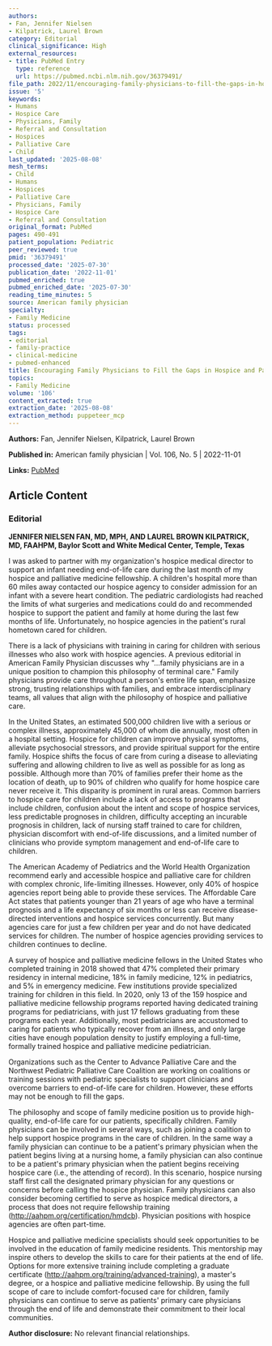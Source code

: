 ```yaml
---
authors:
- Fan, Jennifer Nielsen
- Kilpatrick, Laurel Brown
category: Editorial
clinical_significance: High
external_resources:
- title: PubMed Entry
  type: reference
  url: https://pubmed.ncbi.nlm.nih.gov/36379491/
file_path: 2022/11/encouraging-family-physicians-to-fill-the-gaps-in-hospice-an.md
issue: '5'
keywords:
- Humans
- Hospice Care
- Physicians, Family
- Referral and Consultation
- Hospices
- Palliative Care
- Child
last_updated: '2025-08-08'
mesh_terms:
- Child
- Humans
- Hospices
- Palliative Care
- Physicians, Family
- Hospice Care
- Referral and Consultation
original_format: PubMed
pages: 490-491
patient_population: Pediatric
peer_reviewed: true
pmid: '36379491'
processed_date: '2025-07-30'
publication_date: '2022-11-01'
pubmed_enriched: true
pubmed_enriched_date: '2025-07-30'
reading_time_minutes: 5
source: American family physician
specialty:
- Family Medicine
status: processed
tags:
- editorial
- family-practice
- clinical-medicine
- pubmed-enhanced
title: Encouraging Family Physicians to Fill the Gaps in Hospice and Palliative Care for Children
topics:
- Family Medicine
volume: '106'
content_extracted: true
extraction_date: '2025-08-08'
extraction_method: puppeteer_mcp
---
```


**Authors:** Fan, Jennifer Nielsen, Kilpatrick, Laurel Brown

**Published in:** American family physician | Vol. 106, No. 5 | 2022-11-01

**Links:** [PubMed](https://pubmed.ncbi.nlm.nih.gov/36379491/)

## Article Content

### Editorial

**JENNIFER NIELSEN FAN, MD, MPH, AND LAUREL BROWN KILPATRICK, MD, FAAHPM, Baylor Scott and White Medical Center, Temple, Texas**

I was asked to partner with my organization's hospice medical director to support an infant needing end-of-life care during the last month of my hospice and palliative medicine fellowship. A children's hospital more than 60 miles away contacted our hospice agency to consider admission for an infant with a severe heart condition. The pediatric cardiologists had reached the limits of what surgeries and medications could do and recommended hospice to support the patient and family at home during the last few months of life. Unfortunately, no hospice agencies in the patient's rural hometown cared for children.

There is a lack of physicians with training in caring for children with serious illnesses who also work with hospice agencies. A previous editorial in American Family Physician discusses why "…family physicians are in a unique position to champion this philosophy of terminal care." Family physicians provide care throughout a person's entire life span, emphasize strong, trusting relationships with families, and embrace interdisciplinary teams, all values that align with the philosophy of hospice and palliative care.

In the United States, an estimated 500,000 children live with a serious or complex illness, approximately 45,000 of whom die annually, most often in a hospital setting. Hospice for children can improve physical symptoms, alleviate psychosocial stressors, and provide spiritual support for the entire family. Hospice shifts the focus of care from curing a disease to alleviating suffering and allowing children to live as well as possible for as long as possible. Although more than 70% of families prefer their home as the location of death, up to 90% of children who qualify for home hospice care never receive it. This disparity is prominent in rural areas. Common barriers to hospice care for children include a lack of access to programs that include children, confusion about the intent and scope of hospice services, less predictable prognoses in children, difficulty accepting an incurable prognosis in children, lack of nursing staff trained to care for children, physician discomfort with end-of-life discussions, and a limited number of clinicians who provide symptom management and end-of-life care to children.

The American Academy of Pediatrics and the World Health Organization recommend early and accessible hospice and palliative care for children with complex chronic, life-limiting illnesses. However, only 40% of hospice agencies report being able to provide these services. The Affordable Care Act states that patients younger than 21 years of age who have a terminal prognosis and a life expectancy of six months or less can receive disease-directed interventions and hospice services concurrently. But many agencies care for just a few children per year and do not have dedicated services for children. The number of hospice agencies providing services to children continues to decline.

A survey of hospice and palliative medicine fellows in the United States who completed training in 2018 showed that 47% completed their primary residency in internal medicine, 18% in family medicine, 12% in pediatrics, and 5% in emergency medicine. Few institutions provide specialized training for children in this field. In 2020, only 13 of the 159 hospice and palliative medicine fellowship programs reported having dedicated training programs for pediatricians, with just 17 fellows graduating from these programs each year. Additionally, most pediatricians are accustomed to caring for patients who typically recover from an illness, and only large cities have enough population density to justify employing a full-time, formally trained hospice and palliative medicine pediatrician.

Organizations such as the Center to Advance Palliative Care and the Northwest Pediatric Palliative Care Coalition are working on coalitions or training sessions with pediatric specialists to support clinicians and overcome barriers to end-of-life care for children. However, these efforts may not be enough to fill the gaps.

The philosophy and scope of family medicine position us to provide high-quality, end-of-life care for our patients, specifically children. Family physicians can be involved in several ways, such as joining a coalition to help support hospice programs in the care of children. In the same way a family physician can continue to be a patient's primary physician when the patient begins living at a nursing home, a family physician can also continue to be a patient's primary physician when the patient begins receiving hospice care (i.e., the attending of record). In this scenario, hospice nursing staff first call the designated primary physician for any questions or concerns before calling the hospice physician. Family physicians can also consider becoming certified to serve as hospice medical directors, a process that does not require fellowship training (http://aahpm.org/certification/hmdcb). Physician positions with hospice agencies are often part-time.

Hospice and palliative medicine specialists should seek opportunities to be involved in the education of family medicine residents. This mentorship may inspire others to develop the skills to care for their patients at the end of life. Options for more extensive training include completing a graduate certificate (http://aahpm.org/training/advanced-training), a master's degree, or a hospice and palliative medicine fellowship. By using the full scope of care to include comfort-focused care for children, family physicians can continue to serve as patients' primary care physicians through the end of life and demonstrate their commitment to their local communities.

**Author disclosure:** No relevant financial relationships.